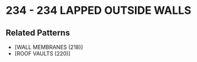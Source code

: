 # 234 - 234 LAPPED OUTSIDE WALLS

## Related Patterns

- [WALL MEMBRANES (218)]
- [ROOF VAULTS (220)]
